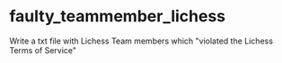 # faulty_teammember_lichess
Write a txt file with Lichess Team members which "violated the Lichess Terms of Service"
